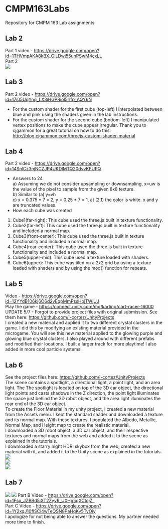 # CMPM163Labs
Repository for CMPM 163 Lab assignments
## Lab 2
Part 1 video - https://drive.google.com/open?id=1THVmpAKA8kBX_OiLDwj55unPSwM4cxLL  
Part 2  
![](images/working_from_home.jpg)
## Lab 3
Part 2 video - https://drive.google.com/open?id=17i05UqYnq_LX3iHGPRiol5rIfp_AQY6N
- For the custom shader for the first cube (top-left) I interpolated between blue and pink using the shaders given in the lab instructions.
- For the custom shader for the second cube (bottom-left) I manipulated vertex positions to make the cube appear irregular. Thank you to cjgammon for a great tutorial on how to do this: http://blog.cjgammon.com/threejs-custom-shader-material
## Lab 4
Part 2 video - https://drive.google.com/open?id=14SnlCz3njNCZJP4UKDlMTQ20dvvKFUPQ
- Answers to 24  
a) Assuming we do not consider upsampling or downsampling, x=uw is the value of the pixel to sample from the given 8x8 texture.  
b) Similar to (a) y=vh  
c) x = 0.375 * 7 = 2, y = 0.25 * 7 = 1, at (2,1) the color is white. x and y are truncated values.  
- How each cube was created  
1) Cube1(far-right): This cube used the three.js built in texture functionality.  
2) Cube2(far-left): This cube used the three.js built in texture functionality and included a normal map.  
3) Cube3(front-center): This cube used the three.js built in texture functionality and included a normal map.  
4) Cube4(rear-center): This cube used the three.js built in texture functionality and included a normal map.
5) Cube5(upper-mid): This cube used a texture loaded with shaders.
6) Cube6(upper): This cube was tiled on a 2x2 grid by using a texture loaded with shaders and by using the mod() function for repeats.  
## Lab 5
Video - https://drive.google.com/open?id=12YYdB106kj6O6d2vEqpMmPssHbjTWjUJ  
Play the game - https://connect.unity.com/mg/karting/cart-racer-16000  
UPDATE 5/7 - Forgot to provide project files with original submission. See them here: https://github.com/i-cortez/UnityProjects  
I created a new material and applied it to two different crystal clusters in the game. I did this by modifying an existing material provided in the microgame. You will see this new material applied to the glowing purple and glowing blue crystal clusters. I also played around with different prefabs and modified their locations. I built a larger track for more playtime! I also added in more cool particle systems!
## Lab 6
See the project files here: https://github.com/i-cortez/UnityProjects  
The scene contains a spotlight, a directional light, a point light, and an area light. The The spotlight is located on top of the 3D car object, the directional light points and casts shadows in the Z direction, the point light illuminates the space just behind the 3D robot object, and the area light illuminates the rear end of the 3D car object.  
To create the Floor Material in my unity project, I created a new material from the Assets menu. I kept the standard shader and downloaded a texture and its normal map. With these textures, I populated the Albedo, Metallic, Normal Map, and Height map to create the realistic material.  
I downloaded a 3D robot object, a 3D car object, and their respective textures and normal maps from the web and added it to the scene as explained in the tutorials.  
I downloaded a starry night HDRI skybox from the web, created a new material with it, and added it to the Unity scene as explained in the tutorials.  
![](images/hardwood.jpg)  
![](images/floor_material.jpg)  
![](images/driving_cars.jpg)
## Lab 7
![](images/texture_map.jpg)
![](images/height_map.jpg)
Part B Video - https://drive.google.com/open?id=1Fso_JZBBd5iXT2ZyvR_U0Hg5qXCtojZ_    
Part C Video - https://drive.google.com/open?id=1Y2xqJ10flSCi4wTeQSN8PaHqKv5TvOiy  
I apologize for not being able to answer the questions. My partner needed more time to finish.
